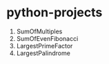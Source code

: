 # python-projects

1. SumOfMultiples
2. SumOfEvenFibonacci
3. LargestPrimeFactor
4. LargestPalindrome
